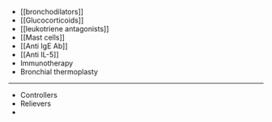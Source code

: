 - [[bronchodilators]] 
- [[Glucocorticoids]] 
- [[leukotriene antagonists]] 
- [[Mast cells]] 
- [[Anti IgE Ab]] 
- [[Anti IL-5]] 
- Immunotherapy
- Bronchial thermoplasty

---
- Controllers
- Relievers
-
